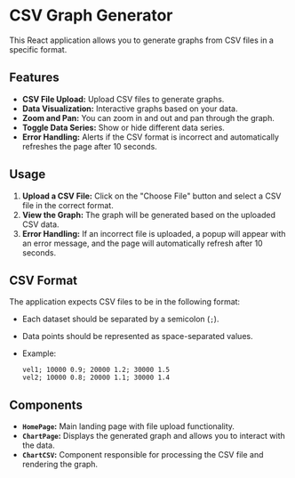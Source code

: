 # CSV Graph Generator

This React application allows you to generate graphs from CSV files in a specific format.

## Features

- **CSV File Upload:** Upload CSV files to generate graphs.
- **Data Visualization:** Interactive graphs based on your data.
- **Zoom and Pan:** You can zoom in and out and pan through the graph.
- **Toggle Data Series:** Show or hide different data series.
- **Error Handling:** Alerts if the CSV format is incorrect and automatically refreshes the page after 10 seconds.
## Usage

1. **Upload a CSV File:** Click on the "Choose File" button and select a CSV file in the correct format.
2. **View the Graph:** The graph will be generated based on the uploaded CSV data.
3. **Error Handling:** If an incorrect file is uploaded, a popup will appear with an error message, and the page will automatically refresh after 10 seconds.

## CSV Format

The application expects CSV files to be in the following format:

- Each dataset should be separated by a semicolon (`;`).
- Data points should be represented as space-separated values.
- Example:

  ```csv
  vel1; 10000 0.9; 20000 1.2; 30000 1.5
  vel2; 10000 0.8; 20000 1.1; 30000 1.4
  ```

## Components

- **`HomePage`:** Main landing page with file upload functionality.
- **`ChartPage`:** Displays the generated graph and allows you to interact with the data.
- **`ChartCSV`:** Component responsible for processing the CSV file and rendering the graph.

